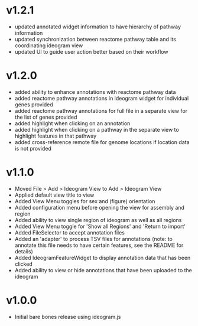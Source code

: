 # v1.2.1

- updated annotated widget information to have hierarchy of pathway information
- updated synchronization between reactome pathway table and its coordinating ideogram view
- updated UI to guide user action better based on their workflow

# v1.2.0

- added ability to enhance annotations with reactome pathway data
- added reactome pathway annotations in ideogram widget for individual genes provided
- added reactome pathway annotations for full file in a separate view for the list of genes provided
- added highlight when clicking on an annotation
- added highlight when clicking on a pathway in the separate view to highlight features in that pathway
- added cross-reference remote file for genome locations if location data is not provided

# v1.1.0

- Moved File > Add > Ideogram View to Add > Ideogram View
- Applied default view title to view
- Added View Menu toggles for sex and (figure) orientation
- Added configuration menu before opening the view for assembly and region
- Added ability to view single region of ideogram as well as all regions
- Added View Menu toggle for 'Show all Regions' and 'Return to import'
- Added FileSelector to accept annotation files
- Added an 'adapter' to process TSV files for annotations (note: to annotate this file needs to have certain features, see the README for details)
- Added IdeogramFeatureWidget to display annotation data that has been clicked
- Added ability to view or hide annotations that have been uploaded to the ideogram

# v1.0.0

- Initial bare bones release using ideogram.js
